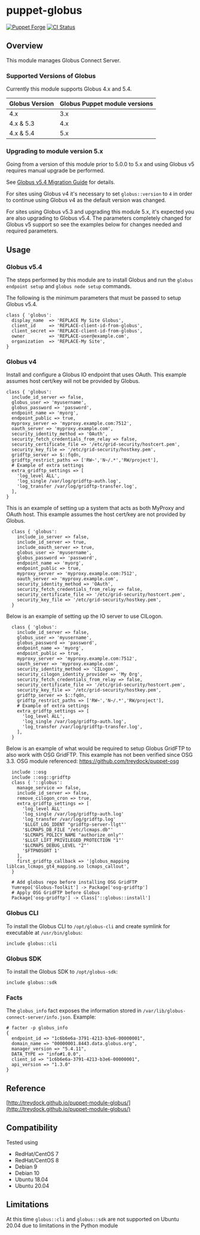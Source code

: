 # puppet-globus

[![Puppet Forge](http://img.shields.io/puppetforge/v/treydock/globus.svg)](https://forge.puppetlabs.com/treydock/globus)
[![CI Status](https://github.com/treydock/puppet-module-globus/workflows/CI/badge.svg?branch=master)](https://github.com/treydock/puppet-module-globus/actions?query=workflow%3ACI)

## Overview

This module manages Globus Connect Server.

### Supported Versions of Globus

Currently this module supports Globus 4.x and 5.4.

| Globus Version | Globus Puppet module versions |
| -------------- | ----------------------------- |
| 4.x            | 3.x                           |
| 4.x & 5.3      | 4.x                           |
| 4.x & 5.4      | 5.x                           |


### Upgrading to module version 5.x

Going from a version of this module prior to 5.0.0 to 5.x and using Globus v5 requires manual upgrade be performed.

See [Globus v5.4 Migration Guide](https://docs.globus.org/globus-connect-server/v5.4/migration-guide/) for details.

For sites using Globus v4 it's necessary to set `globus::version` to `4` in order to continue using Globus v4 as the default version was changed.

For sites using Globus v5.3 and upgrading this module 5.x, it's expected you are also upgrading to Globus v5.4. The parameters completely changed for Globus v5 support so see the examples below for changes needed and required parameters.

## Usage

### Globus v5.4

The steps performed by this module are to install Globus and run the `globus endpoint setup` and `globus node setup` commands.

The following is the minimum parameters that must be passed to setup Globus v5.4.

```puppet
class { 'globus':
  display_name  => 'REPLACE My Site Globus',
  client_id     => 'REPLACE-client-id-from-globus',
  client_secret => 'REPLACE-client-id-from-globus',
  owner         => 'REPLACE-user@example.com',
  organization  => 'REPLACE-My Site',
}
```

### Globus v4

Install and configure a Globus IO endpoint that uses OAuth.  This example assumes host cert/key will not be provided by Globus.

```puppet
class { 'globus':
  include_id_server => false,
  globus_user => 'myusername',
  globus_password => 'password',
  endpoint_name => 'myorg',
  endpoint_public => true,
  myproxy_server => 'myproxy.example.com:7512',
  oauth_server => 'myproxy.example.com',
  security_identity_method => 'OAuth',
  security_fetch_credentials_from_relay => false,
  security_certificate_file => '/etc/grid-security/hostcert.pem',
  security_key_file => '/etc/grid-security/hostkey.pem',
  gridftp_server => $::fqdn,
  gridftp_restrict_paths => ['RW~','N~/.*','RW/project'],
  # Example of extra settings
  extra_gridftp_settings => [
    'log_level ALL',
    'log_single /var/log/gridftp-auth.log',
    'log_transfer /var/log/gridftp-transfer.log',
  ],
}
```

This is an example of setting up a system that acts as both MyProxy and OAuth host.  This example assumes the host cert/key are not provided by Globus.

```puppet
  class { 'globus':
    include_io_server => false,
    include_id_server => true,
    include_oauth_server => true,
    globus_user => 'myusername',
    globus_password => 'password',
    endpoint_name => 'myorg',
    endpoint_public => true,
    myproxy_server => 'myproxy.example.com:7512',
    oauth_server => 'myproxy.example.com',
    security_identity_method => 'OAuth',
    security_fetch_credentials_from_relay => false,
    security_certificate_file => '/etc/grid-security/hostcert.pem',
    security_key_file => '/etc/grid-security/hostkey.pem',
  }
```

Below is an example of setting up the IO server to use CILogon.

```puppet
  class { 'globus':
    include_id_server => false,
    globus_user => 'myusername',
    globus_password => 'password',
    endpoint_name => 'myorg',
    endpoint_public => true,
    myproxy_server => 'myproxy.example.com:7512',
    oauth_server => 'myproxy.example.com',
    security_identity_method => 'CILogon',
    security_cilogon_identity_provider => 'My Org',
    security_fetch_credentials_from_relay => false,
    security_certificate_file => '/etc/grid-security/hostcert.pem',
    security_key_file => '/etc/grid-security/hostkey.pem',
    gridftp_server => $::fqdn,
    gridftp_restrict_paths => ['RW~','N~/.*','RW/project'],
    # Example of extra settings
    extra_gridftp_settings => [
      'log_level ALL',
      'log_single /var/log/gridftp-auth.log',
      'log_transfer /var/log/gridftp-transfer.log',
    ],
  }
```

Below is an example of what would be required to setup Globus GridFTP to also work with OSG GridFTP.  This example has not been verified since OSG 3.3.  OSG module referenced: https://github.com/treydock/puppet-osg

```puppet
  include ::osg
  include ::osg::gridftp
  class { '::globus':
    manage_service => false,
    include_id_server => false,
    remove_cilogon_cron => true,
    extra_gridftp_settings => [
      'log_level ALL'
      'log_single /var/log/gridftp-auth.log'
      'log_transfer /var/log/gridftp.log'
      '$LLGT_LOG_IDENT "gridftp-server-llgt"'
      '$LCMAPS_DB_FILE "/etc/lcmaps.db"'
      '$LCMAPS_POLICY_NAME "authorize_only"'
      '$LLGT_LIFT_PRIVILEGED_PROTECTION "1"'
      '$LCMAPS_DEBUG_LEVEL "2"'
      '$FTPNOSORT 1'
    ],
    first_gridftp_callback => '|globus_mapping liblcas_lcmaps_gt4_mapping.so lcmaps_callout',
  }
  
  # Add globus repo before installing OSG GridFTP
  Yumrepo['Globus-Toolkit'] -> Package['osg-gridftp']
  # Apply OSG GridFTP before Globus
  Package['osg-gridftp'] -> Class['::globus::install']
```

### Globus CLI

To install the Globus CLI to `/opt/globus-cli` and create symlink for executable at `/usr/bin/globus`:

```puppet
include globus::cli
```

### Globus SDK

To install the Globus SDK to `/opt/globus-sdk`:

```puppet
include globus::sdk
```

### Facts

The `globus_info` fact exposes the information stored in `/var/lib/globus-connect-server/info.json`.  Example:

```
# facter -p globus_info
{
  endpoint_id => "1c6b6e6a-3791-4213-b3e6-00000001",
  domain_name => "00000001.8443.data.globus.org",
  manager_version => "5.4.11",
  DATA_TYPE => "info#1.0.0",
  client_id => "1c6b6e6a-3791-4213-b3e6-00000001",
  api_version => "1.3.0"
}

```

## Reference

[http://treydock.github.io/puppet-module-globus/](http://treydock.github.io/puppet-module-globus/)

## Compatibility

Tested using

* RedHat/CentOS 7
* RedHat/CentOS 8
* Debian 9
* Debian 10
* Ubuntu 18.04
* Ubuntu 20.04

## Limitations

At this time `globus::cli` and `globus::sdk` are not supported on Ubuntu 20.04 due to limitations in the Python module
